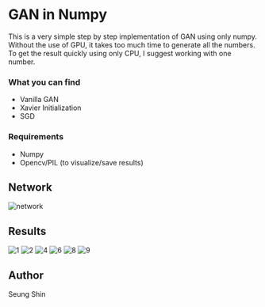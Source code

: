 # GAN in Numpy
This is a very simple step by step implementation of GAN using only numpy.  
Without the use of GPU, it takes too much time to generate all the numbers.  
To get the result quickly using only CPU, I suggest working with one number.  

### What you can find
* Vanilla GAN
* Xavier Initialization
* SGD

### Requirements  
* Numpy  
* Opencv/PIL (to visualize/save results)  

## Network  
![network](./results/network.png)

## Results
![1](./results/1.gif)
![2](./results/2.gif)
![4](./results/4.gif)
![6](./results/6.gif)
![8](./results/8.gif)
![9](./results/9.gif)

## Author  
Seung Shin
